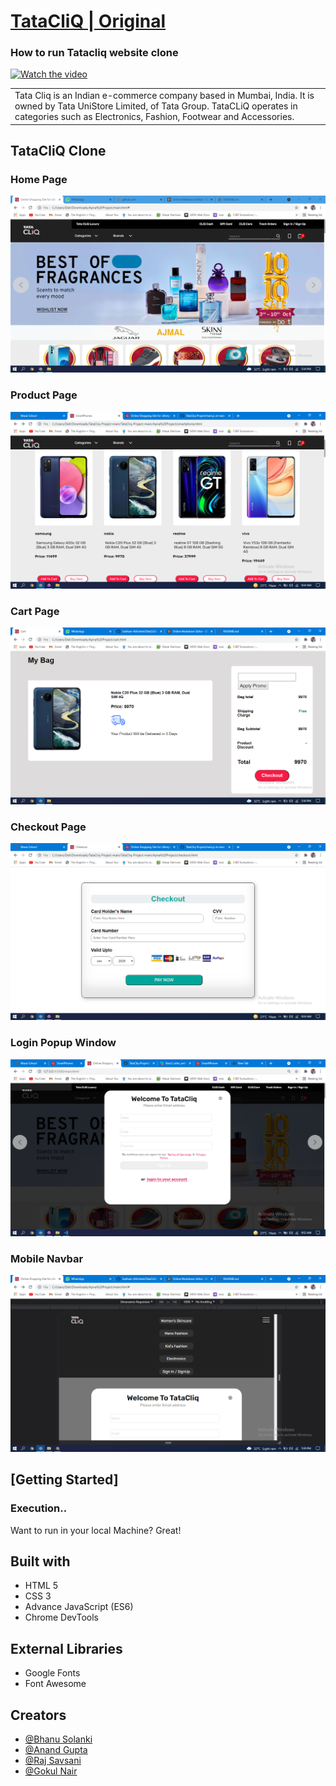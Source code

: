 # [TataCliQ | Original](https://www.tatacliq.com/)
### How to run Tatacliq website clone
[![Watch the video](https://i.stack.imgur.com/ffia2.gif)](https://www.youtube.com/watch?v=z-nGFCljsp0)
<table>
<tr>
<td>
Tata Cliq is an Indian e-commerce company based in Mumbai, India. It is owned by Tata UniStore Limited, of Tata Group. TataCLiQ operates in categories such as Electronics, Fashion, Footwear and Accessories.
</td>
</tr>
</table>




## TataCliQ Clone

### Home Page

![](https://github.com/ProgrammerBhanu/TataCliq-Project/blob/main/Apna%20Project/images/home-page.png)

### Product Page
![](https://github.com/ProgrammerBhanu/TataCliq-Project/blob/main/Apna%20Project/images/product.png)

### Cart Page
![](https://github.com/ProgrammerBhanu/TataCliq-Project/blob/main/Apna%20Project/images/cart.png)

### Checkout Page
![](https://github.com/ProgrammerBhanu/TataCliq-Project/blob/main/Apna%20Project/images/checkout.png)

### Login Popup Window
![](https://github.com/ProgrammerBhanu/TataCliq-Project/blob/main/Apna%20Project/images/loginpage.png)

### Mobile Navbar
![](https://github.com/ProgrammerBhanu/TataCliq-Project/blob/main/Apna%20Project/images/Mobile_nav.png)



## [Getting Started]

### Execution..
Want to run in your local Machine? Great!




## Built with 

- HTML 5
- CSS 3
- Advance JavaScript (ES6)
- Chrome DevTools

## External Libraries

- Google Fonts
- Font Awesome

## Creators

- [@Bhanu Solanki](https://github.com/ProgrammerBhanu)
- [@Anand Gupta](https://github.com/anand7071)
- [@Raj Savsani](https://github.com/raj-savsani)
- [@Gokul Nair](https://github.com/gokuliscoding)

  
